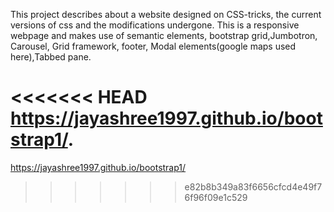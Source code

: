 This project describes about a website designed on CSS-tricks, the current versions of css and the modifications undergone. This is a responsive webpage and makes use of semantic elements, bootstrap grid,Jumbotron, Carousel, Grid framework, footer, Modal elements(google maps used here),Tabbed pane.

<<<<<<< HEAD
https://jayashree1997.github.io/bootstrap1/.
=======
https://jayashree1997.github.io/bootstrap1/

>>>>>>> e82b8b349a83f6656cfcd4e49f76f96f09e1c529
